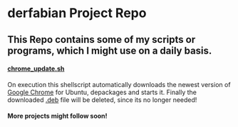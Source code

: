 # derfabian Project Repo

## This Repo contains some of my scripts or programs, which I might use on a daily basis.

#### [chrome_update.sh](https://github.com/derfabiannn/projects/blob/1dfe7781109182ee746a1cbab1eee9552547e136/chrome_update.sh)
On execution this shellscript automatically downloads the newest version of [Google Chrome](https://www.google.com/intl/en/chrome/) for Ubuntu, depackages and starts it. Finally the downloaded [.deb](https://en.wikipedia.org/wiki/Deb_(file_format)) file will be deleted, since its no longer needed!

#### More projects might follow soon!

